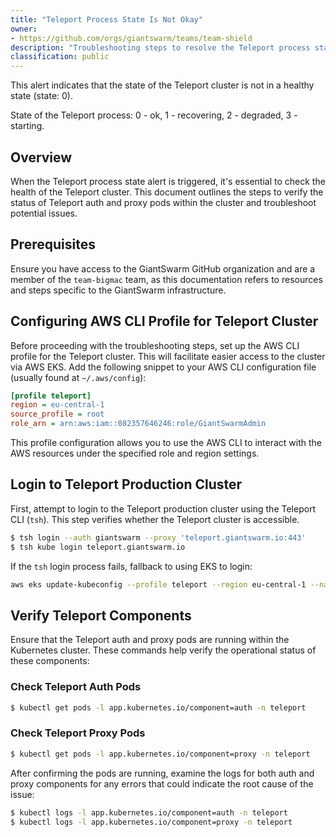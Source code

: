 ```yaml
---
title: "Teleport Process State Is Not Okay"
owner:
- https://github.com/orgs/giantswarm/teams/team-shield
description: "Troubleshooting steps to resolve the Teleport process state alert."
classification: public
---
```


This alert indicates that the state of the Teleport cluster is not in a healthy state (state: 0).

State of the Teleport process: 0 - ok, 1 - recovering, 2 - degraded, 3 - starting.

## Overview

When the Teleport process state alert is triggered, it's essential to check the health of the Teleport cluster. This document outlines the steps to verify the status of Teleport auth and proxy pods within the cluster and troubleshoot potential issues.

## Prerequisites

Ensure you have access to the GiantSwarm GitHub organization and are a member of the `team-bigmac` team, as this documentation refers to resources and steps specific to the GiantSwarm infrastructure.

## Configuring AWS CLI Profile for Teleport Cluster

Before proceeding with the troubleshooting steps, set up the AWS CLI profile for the Teleport cluster. This will facilitate easier access to the cluster via AWS EKS. Add the following snippet to your AWS CLI configuration file (usually found at `~/.aws/config`):

```ini
[profile teleport]
region = eu-central-1
source_profile = root
role_arn = arn:aws:iam::082357646246:role/GiantSwarmAdmin
```

This profile configuration allows you to use the AWS CLI to interact with the AWS resources under the specified role and region settings.

## Login to Teleport Production Cluster

First, attempt to login to the Teleport production cluster using the Teleport CLI (`tsh`). This step verifies whether the Teleport cluster is accessible.

```bash
$ tsh login --auth giantswarm --proxy 'teleport.giantswarm.io:443'
$ tsh kube login teleport.giantswarm.io
```

If the `tsh` login process fails, fallback to using EKS to login:

```bash
aws eks update-kubeconfig --profile teleport --region eu-central-1 --name teleport-prod --alias teleport-prod
```

## Verify Teleport Components

Ensure that the Teleport auth and proxy pods are running within the Kubernetes cluster. These commands help verify the operational status of these components:

### Check Teleport Auth Pods

```bash
$ kubectl get pods -l app.kubernetes.io/component=auth -n teleport
```

### Check Teleport Proxy Pods

```bash
$ kubectl get pods -l app.kubernetes.io/component=proxy -n teleport
```

After confirming the pods are running, examine the logs for both auth and proxy components for any errors that could indicate the root cause of the issue:

```bash
$ kubectl logs -l app.kubernetes.io/component=auth -n teleport
$ kubectl logs -l app.kubernetes.io/component=proxy -n teleport
```
